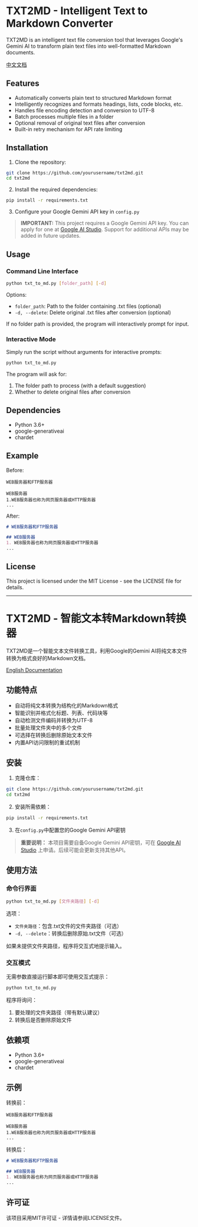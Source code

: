 # TXT2MD - Intelligent Text to Markdown Converter

TXT2MD is an intelligent text file conversion tool that leverages Google's Gemini AI to transform plain text files into well-formatted Markdown documents.

[中文文档](#txt2md---智能文本转markdown转换器)

## Features

- Automatically converts plain text to structured Markdown format
- Intelligently recognizes and formats headings, lists, code blocks, etc.
- Handles file encoding detection and conversion to UTF-8
- Batch processes multiple files in a folder
- Optional removal of original text files after conversion
- Built-in retry mechanism for API rate limiting

## Installation

1. Clone the repository:
```bash
git clone https://github.com/yourusername/txt2md.git
cd txt2md
```

2. Install the required dependencies:
```bash
pip install -r requirements.txt
```

3. Configure your Google Gemini API key in `config.py`

> **IMPORTANT:** This project requires a Google Gemini API key. You can apply for one at [Google AI Studio](https://aistudio.google.com/). Support for additional APIs may be added in future updates.

## Usage

### Command Line Interface

```bash
python txt_to_md.py [folder_path] [-d]
```

Options:
- `folder_path`: Path to the folder containing .txt files (optional)
- `-d, --delete`: Delete original .txt files after conversion (optional)

If no folder path is provided, the program will interactively prompt for input.

### Interactive Mode

Simply run the script without arguments for interactive prompts:

```bash
python txt_to_md.py
```

The program will ask for:
1. The folder path to process (with a default suggestion)
2. Whether to delete original files after conversion

## Dependencies

- Python 3.6+
- google-generativeai
- chardet

## Example

Before:
```
WEB服务器和FTP服务器

WEB服务器
1.WEB服务器也称为网页服务器或HTTP服务器
...
```

After:
```markdown
# WEB服务器和FTP服务器

## WEB服务器
1. WEB服务器也称为网页服务器或HTTP服务器
...
```

## License

This project is licensed under the MIT License - see the LICENSE file for details.

---

# TXT2MD - 智能文本转Markdown转换器

TXT2MD是一个智能文本文件转换工具，利用Google的Gemini AI将纯文本文件转换为格式良好的Markdown文档。

[English Documentation](#txt2md---intelligent-text-to-markdown-converter)

## 功能特点

- 自动将纯文本转换为结构化的Markdown格式
- 智能识别并格式化标题、列表、代码块等
- 自动检测文件编码并转换为UTF-8
- 批量处理文件夹中的多个文件
- 可选择在转换后删除原始文本文件
- 内置API访问限制的重试机制

## 安装

1. 克隆仓库：
```bash
git clone https://github.com/yourusername/txt2md.git
cd txt2md
```

2. 安装所需依赖：
```bash
pip install -r requirements.txt
```

3. 在`config.py`中配置您的Google Gemini API密钥

> **重要说明：** 本项目需要自备Google Gemini API密钥，可在 [Google AI Studio](https://aistudio.google.com/) 上申请。后续可能会更新支持其他API。

## 使用方法

### 命令行界面

```bash
python txt_to_md.py [文件夹路径] [-d]
```

选项：
- `文件夹路径`：包含.txt文件的文件夹路径（可选）
- `-d, --delete`：转换后删除原始.txt文件（可选）

如果未提供文件夹路径，程序将交互式地提示输入。

### 交互模式

无需参数直接运行脚本即可使用交互式提示：

```bash
python txt_to_md.py
```

程序将询问：
1. 要处理的文件夹路径（带有默认建议）
2. 转换后是否删除原始文件

## 依赖项

- Python 3.6+
- google-generativeai
- chardet

## 示例

转换前：
```
WEB服务器和FTP服务器

WEB服务器
1.WEB服务器也称为网页服务器或HTTP服务器
...
```

转换后：
```markdown
# WEB服务器和FTP服务器

## WEB服务器
1. WEB服务器也称为网页服务器或HTTP服务器
...
```

## 许可证

该项目采用MIT许可证 - 详情请参阅LICENSE文件。

